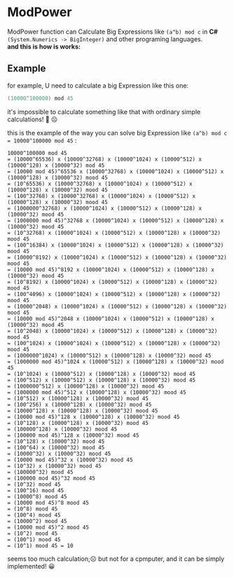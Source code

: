 # ModPower
ModPower function can Calculate Big Expressions like ```(a^b) mod c``` in **C#** ```(System.Numerics -> BigInteger)``` and other programing languages.<br>
**and this is how is works:**

## Example
for example, U need to calculate a big Expression like this one:
```c#
(10000^100000) mod 45
```
it's impossible to calculate something like that with ordinary simple calculations! :thinking: :frowning_face:

this is the example of the way you can solve big Expression like ```(a^b) mod c = 10000^100000 mod 45``` :
```assembly
10000^100000 mod 45
= (10000^65536) x (10000^32768) x (10000^1024) x (10000^512) x (10000^128) x (10000^32) mod 45
= (10000 mod 45)^65536 x (10000^32768) x (10000^1024) x (10000^512) x (10000^128) x (10000^32) mood 45
= (10^65536) x (10000^32768) x (10000^1024) x (10000^512) x (10000^128) x (10000^32) mood 45
= (100^32768) x (10000^32768) x (10000^1024) x (10000^512) x (10000^128) x (10000^32) mood 45
= (1000000^32768) x (10000^1024) x (10000^512) x (10000^128) x (10000^32) mood 45
= (1000000 mod 45)^32768 x (10000^1024) x (10000^512) x (10000^128) x (10000^32) mood 45
= (10^32768) x (10000^1024) x (10000^512) x (10000^128) x (10000^32) mood 45
= (100^16384) x (10000^1024) x (10000^512) x (10000^128) x (10000^32) mood 45
= (10000^8192) x (10000^1024) x (10000^512) x (10000^128) x (10000^32) mood 45
= (10000 mod 45)^8192 x (10000^1024) x (10000^512) x (10000^128) x (10000^32) mood 45
= (10^8192) x (10000^1024) x (10000^512) x (10000^128) x (10000^32) mood 45
= (100^4096) x (10000^1024) x (10000^512) x (10000^128) x (10000^32) mood 45
= (10000^2048) x (10000^1024) x (10000^512) x (10000^128) x (10000^32) mood 45
= (10000 mod 45)^2048 x (10000^1024) x (10000^512) x (10000^128) x (10000^32) mood 45
= (10^2048) x (10000^1024) x (10000^512) x (10000^128) x (10000^32) mood 45
= (100^1024) x (10000^1024) x (10000^512) x (10000^128) x (10000^32) mood 45
= (1000000^1024) x (10000^512) x (10000^128) x (10000^32) mood 45
= (1000000 mod 45)^1024 x (10000^512) x (10000^128) x (10000^32) mood 45
= (10^1024) x (10000^512) x (10000^128) x (10000^32) mood 45
= (100^512) x (10000^512) x (10000^128) x (10000^32) mood 45
= (1000000^512) x (10000^128) x (10000^32) mood 45
= (1000000 mod 45)^512 x (10000^128) x (10000^32) mood 45
= (10^512) x (10000^128) x (10000^32) mood 45
= (100^256) x (10000^128) x (10000^32) mood 45
= (10000^128) x (10000^128) x (10000^32) mood 45
= (10000 mod 45)^128 x (10000^128) x (10000^32) mood 45
= (10^128) x (10000^128) x (10000^32) mood 45
= (100000^128) x (10000^32) mood 45
= (100000 mod 45)^128 x (10000^32) mood 45
= (10^128) x (10000^32) mood 45
= (100^64) x (10000^32) mood 45
= (10000^32) x (10000^32) mood 45
= (10000 mod 45)^32 x (10000^32) mood 45
= (10^32) x (10000^32) mood 45
= (100000^32) mood 45
= (100000 mod 45)^32 mood 45
= (10^32) mood 45
= (100^16) mood 45
= (10000^8) mood 45
= (10000 mod 45)^8 mood 45
= (10^8) mood 45
= (100^4) mood 45
= (10000^2) mood 45
= (10000 mod 45)^2 mood 45
= (10^2) mood 45
= (100^1) mood 45
= (10^1) mood 45 = 10
```

seems too much calculation;:frowning_face: but not for a cpmputer, and it can be simply implemented! :grinning:
